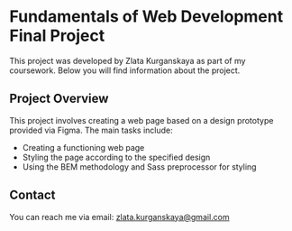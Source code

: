 # Fundamentals of Web Development Final Project

This project was developed by Zlata Kurganskaya as part of my coursework. Below you will find information about the project.

## Project Overview

This project involves creating a web page based on a design prototype provided via Figma. The main tasks include:

- Creating a functioning web page
- Styling the page according to the specified design
- Using the BEM methodology and Sass preprocessor for styling

## Contact

You can reach me via email: zlata.kurganskaya@gmail.com